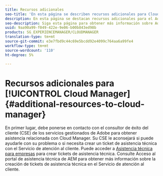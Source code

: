 ```yaml
---
title: Recursos adicionales
seo-title: 'En esta página se describen recursos adicionales para Cloud Manager. '
description: En esta página se destacan recursos adicionales para el Adobe de aprendizaje AEM Cloud Manager.
seo-description: Siga esta página para obtener más información sobre Adobe AEM Cloud Manager.
uuid: 9aa90a99-f049-422e-9e06-b00b843ed98b
products: SG_EXPERIENCEMANAGER/CLOUDMANAGER
translation-type: tm+mt
source-git-commit: e3e7fbd9c44c69e5bcdd92e4099c764aa6a99fe4
workflow-type: tm+mt
source-wordcount: '110'
ht-degree: 5%

---
```



# Recursos adicionales para [!UICONTROL Cloud Manager]{#additional-resources-to-cloud-manager}

En primer lugar, debe ponerse en contacto con el consultor de éxito del cliente (CSE) de los servicios gestionados de Adobe para obtener asistencia relacionada con Cloud Manager.
Su CSE le aconsejará si puede ayudarle con su problema o si necesita crear un ticket de asistencia técnica con el Servicio de atención al cliente.
Puede acceder a [Asistencia técnica para empresas](https://helpx.adobe.com/es/contact/enterprise-support.ec.html) para crear tickets de asistencia técnica. Consulte Acceso al portal de asistencia técnica de AEM para obtener más información sobre la creación de tickets de asistencia técnica en el Servicio de atención al cliente.

